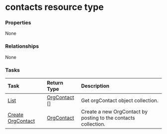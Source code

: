 # contacts resource type



### Properties
None

### Relationships
None


### Tasks

| Task		   | Return Type	|Description|
|:---------------|:--------|:----------|
|[List](../api/orgcontact_list.md) | [OrgContact](orgcontact.md) [] |Get orgContact object collection. |
|[Create OrgContact](../api/orgcontact_post_contacts.md) |[OrgContact](orgcontact.md)| Create a new OrgContact by posting to the contacts collection.|

<!-- uuid: 99af2b81-0636-40b3-8043-beeef81984d1
2015-10-16 22:29:33 UTC -->
<!-- {
  "type": "#page.annotation",
  "description": "contacts resource",
  "keywords": "",
  "section": "documentation",
  "tocPath": ""
}-->